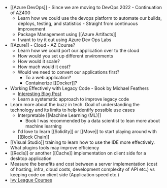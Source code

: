 - [[Azure DevOps]] - Since we are moving to DevOps 2022 - Continuation of AZ400
	- Learn how we could use the devops platform to automate our builds, deploys, testing, and statistics - Straight from continuous improvement
	- Package Management using [[Azure Artifacts]]
	- I want to try it out using Azure Dev Ops Labs
- [[Azure]] - Cloud - AZ Course?
	- Learn how we could port our application over to the cloud
	- How would you set up different environments
	- How would it scale?
	- How much would it cost?
	- Would we need to convert our applications first?
		- To a web application?
		- Containerize [[Docker]]?
- Working Effectively with Legacy Code - Book by Michael Feathers
	- [Interesting Blog Post](https://understandlegacycode.com/blog/key-points-of-working-effectively-with-legacy-code/)
	- Learn a systematic approach to improve legacy code
- Learn more about the buzz in tech. Goal of understanding the technology and its limits to help identify possible use cases
	- Interpretable [[Machine Learning (ML)]]
		- Book I was recommended by a data scientist to lean more about machine learning
	- I'd love to learn [[Solidity]] or [[Move]] to start playing around with [[Block Chain]]
- [[Visual Studio]] training to learn how to use the IDE more effectively. What plugins tools may improve efficiency
- [[Redis]] or another [[Cache]] implementation on client side for a desktop application
- Measure the benefits and cost between a server implementation (cost of hosting, infra, cloud costs, development complexity of API etc.) vs keeping code on client side (Application speed etc.)
- [Ivy League Courses](https://www.freecodecamp.org/news/ivy-league-free-online-courses-a0d7ae675869/)
